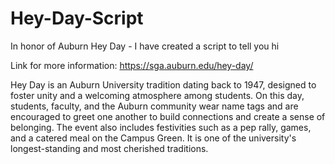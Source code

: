# Hey-Day-Script
In honor of Auburn Hey Day - I have created a script to tell you hi 


Link for more information: https://sga.auburn.edu/hey-day/


Hey Day is an Auburn University tradition dating back to 1947, designed to foster unity and a welcoming atmosphere among students. On this day, students, faculty, and the Auburn community wear name tags and are encouraged to greet one another to build connections and create a sense of belonging. The event also includes festivities such as a pep rally, games, and a catered meal on the Campus Green. It is one of the university's longest-standing and most cherished traditions.
